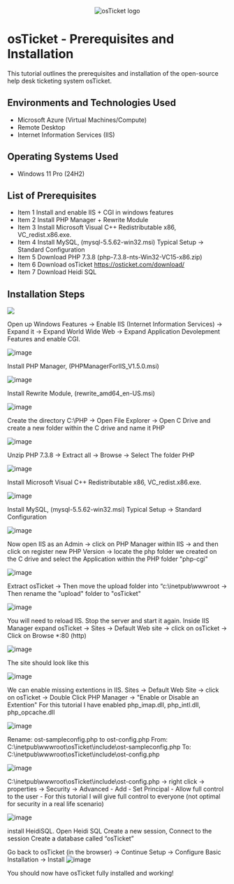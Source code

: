 <p align="center">
<img src="https://i.imgur.com/Clzj7Xs.png" alt="osTicket logo"/>
</p>

<h1>osTicket - Prerequisites and Installation</h1>
This tutorial outlines the prerequisites and installation of the open-source help desk ticketing system osTicket.<br />


<h2>Environments and Technologies Used</h2>

- Microsoft Azure (Virtual Machines/Compute)
- Remote Desktop
- Internet Information Services (IIS)

<h2>Operating Systems Used </h2>

- Windows 11 Pro</b> (24H2)

<h2>List of Prerequisites</h2>

- Item 1 Install and enable IIS + CGI in windows features
- Item 2 Install PHP Manager + Rewrite Module
- Item 3 Install Microsoft Visual C++ Redistributable x86, VC_redist.x86.exe.
- Item 4 Install MySQL, (mysql-5.5.62-win32.msi) Typical Setup -> Standard Configuration
- Item 5 Download PHP 7.3.8 (php-7.3.8-nts-Win32-VC15-x86.zip)
- Item 6 Download osTicket https://osticket.com/download/
- Item 7 Download Heidi SQL


<h2>Installation Steps</h2>

<p>
<img src="![image](https://github.com/user-attachments/assets/d95f32e3-821a-4352-a31b-61765525f14f)
"/>
</p>
<p>

Open up Windows Features -> Enable IIS (Internet Information Services) ->  Expand it -> Expand World Wide Web -> Expand Application Devolepment Features and enable CGI. 


![image](https://github.com/user-attachments/assets/c9288e02-0d7b-4c81-a3b2-438a42a01160)



Install PHP Manager, (PHPManagerForIIS_V1.5.0.msi)


![image](https://github.com/user-attachments/assets/b3426c48-a041-4c78-9611-6cb75de35fcd)



Install Rewrite Module, (rewrite_amd64_en-US.msi)


![image](https://github.com/user-attachments/assets/bb998225-8ce2-4ec8-8228-9beb688d8dee)



Create the directory C:\PHP -> Open File Explorer -> Open C Drive and create a new folder within the C drive and name it PHP



![image](https://github.com/user-attachments/assets/45c705f2-9d0d-4a4a-8746-58a361499577)

Unzip PHP 7.3.8 -> Extract all -> Browse -> Select The folder PHP 

![image](https://github.com/user-attachments/assets/75fbb65d-e3f6-45d5-889d-0986ba907bb6)



 Install Microsoft Visual C++ Redistributable x86, VC_redist.x86.exe.
 

![image](https://github.com/user-attachments/assets/bc010c84-3283-4bad-974a-636ad1b0c230)


Install MySQL, (mysql-5.5.62-win32.msi) Typical Setup -> Standard Configuration


 ![image](https://github.com/user-attachments/assets/c176992f-19d7-4f2e-a693-436f28c7fcf6)


Now open IIS as an Admin -> click on PHP Manager within IIS -> and then click on register new PHP Version -> locate the php folder we created on the C drive and select the Application within the PHP folder "php-cgi"


![image](https://github.com/user-attachments/assets/28c757bd-dbe0-47b5-8237-571e6ac59b7a)

Extract osTicket -> Then move the upload folder into “c:\inetpub\wwwroot -> Then rename the "upload" folder to "osTicket"


![image](https://github.com/user-attachments/assets/5fc2c1c3-186b-4f38-b286-1a951ca79795)

You will need to reload IIS. Stop the server and start it again.
Inside IIS Manager expand osTicket -> Sites -> Default Web site -> click on osTicket -> Click on Browse *:80 (http)

![image](https://github.com/user-attachments/assets/c926d836-a0af-4550-a317-92a9a035533a)

The site should look like this 

![image](https://github.com/user-attachments/assets/a0eb6c1c-4176-4546-bd49-9294abc8ce3b)

We can enable missing extentions in IIS. Sites -> Default Web Site -> click on osTicket -> Double Click PHP Manager -> "Enable or Disable an Extention" For  this tutorial I have enabled
php_imap.dll, php_intl.dll, php_opcache.dll 

![image](https://github.com/user-attachments/assets/46039970-ad60-4998-8fc9-a445eda4ab30)

Rename: ost-sampleconfig.php to ost-config.php
From: C:\inetpub\wwwroot\osTicket\include\ost-sampleconfig.php
To: C:\inetpub\wwwroot\osTicket\include\ost-config.php

![image](https://github.com/user-attachments/assets/b8da13f2-c29e-4329-b707-050ba89098ee)

C:\inetpub\wwwroot\osTicket\include\ost-config.php -> right click -> properties -> Security -> Advanced - Add - Set Principal - Allow full control to the user - For this tutorial I will give full control to everyone (not optimal for security in a real life scenario) 

![image](https://github.com/user-attachments/assets/26fbd4e9-d0a4-40b0-b3c0-b6d0ab1a1d7e)

install HeidiSQL.
Open Heidi SQL
Create a new session,
Connect to the session
Create a database called “osTicket”


Go back to osTicket (in the browser) -> Continue Setup -> Configure Basic Installation -> Install
![image](https://github.com/user-attachments/assets/77ccea6b-17fa-468f-921c-a97fc6957a8d)


You should now have osTicket fully installed and working! 



